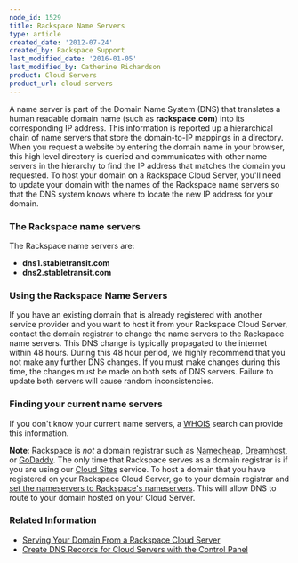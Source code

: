 ```yaml
---
node_id: 1529
title: Rackspace Name Servers
type: article
created_date: '2012-07-24'
created_by: Rackspace Support
last_modified_date: '2016-01-05'
last_modified_by: Catherine Richardson
product: Cloud Servers
product_url: cloud-servers
---
```


A name server is part of the Domain Name System (DNS) that translates a
human readable domain name (such as **rackspace.com**) into its
corresponding IP address. This information is reported up a hierarchical
chain of name servers that store the domain-to-IP mappings in a
directory. When you request a website by entering the domain name in
your browser, this high level directory is queried and communicates with
other name servers in the hierarchy to find the IP address that matches
the domain you requested. To host your domain on a Rackspace Cloud
Server, you'll need to update your domain with the names of the
Rackspace name servers so that the DNS system knows where to locate the
new IP address for your domain.

### The Rackspace name servers

The Rackspace name servers are:

-   **dns1.stabletransit.com**
-   **dns2.stabletransit.com**

### Using the Rackspace Name Servers

If you have an existing domain that is already registered with another
service provider and you want to host it from your Rackspace Cloud
Server, contact the domain registrar to change the name servers to the
Rackspace name servers. This DNS change is typically propagated to the
internet within 48 hours. During this 48 hour period, we highly
recommend that you not make any further DNS changes. If you must make
changes during this time, the changes must be made on both sets of DNS
servers. Failure to update both servers will cause random
inconsistencies.

### Finding your current name servers

If you don't know your current name servers, a
[WHOIS](http://whois.domaintools.com/ "http://whois.domaintools.com")
search can provide this information.

**Note**: Rackspace is *not* a domain registrar such
as [Namecheap](http://www.namecheap.com/), [Dreamhost](http://dreamhost.com/domains/),
or [GoDaddy](http://www.godaddy.com/). The only time that Rackspace
serves as a domain registrar is if you are using our [Cloud
Sites](http://www.rackspace.com/cloud/cloud_hosting_products/sites/ "http://www.rackspace.com/cloud/cloud_hosting_products/sites/")
service. To host a domain that you have registered on your Rackspace
Cloud Server, go to your domain registrar and [set the nameservers to Rackspace's nameservers](/how-to/rackspace-cloud-essentials-transferring-your-domain-to-be-served-from-rackspace-cloud).
This will allow DNS to route to your domain hosted on your Cloud Server.

### Related Information

-  [Serving Your Domain From a Rackspace Cloud Server](/how-to/serving-your-domain-from-a-rackspace-cloud-server "Serving Your Domain From a Rackspace Cloud Server")
-  [Create DNS Records for Cloud Servers with the Control Panel](/how-to/create-dns-records-for-cloud-servers-with-the-control-panel "Create DNS Records for Cloud Servers with the Control Panel")
